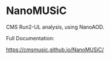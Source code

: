 #  NanoMUSiC

CMS Run2-UL analysis, using NanoAOD.

Full Documentation:

https://cmsmusic.github.io/NanoMUSiC/


